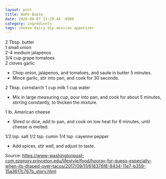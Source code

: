 ```yaml
---
layout: post
title: WaPo Queso
date: 2020-08-07 11:29:48 -0500
category: ingredients
tags: cheese dairy dip mexican appetizer
---
```

2 Tbsp. butter  
1 small onion  
2-4 medium jalapenos  
3/4 cup grape tomatoes  
2 cloves garlic  
<ul>
 	<li>Chop onion, jalapenos, and tomatoes, and saute in butter 5 minutes.</li>
 	<li>Mince garlic, stir into pan, and cook for 30 seconds.</li>
</ul>
2 Tbsp. cornstarch  
1 cup milk  
1 cup water  
<ul>
 	<li>Mix in large measuring cup, pour into pan, and cook for about 5 minutes, stirring constantly, to thicken the mixture.</li>
</ul>
1 lb. American cheese  
<ul>
 	<li>Shred or dice, add to pan, and cook on low heat for 6 minutes, until cheese is melted.</li>
</ul>
1/2 tsp. salt  
1/2 tsp. cumin  
1/4 tsp. cayenne pepper  
<ul>
 	<li>Add spices, stir well, and adjust to taste.</li>
</ul>
Source: <a href="https://www-washingtonpost-com.ezproxy.princeton.edu/lifestyle/food/hooray-for-queso-especially-when-its-draped-over-tacos/2017/09/11/618376f8-8434-11e7-b359-15a3617c767b_story.html">https://www-washingtonpost-com.ezproxy.princeton.edu/lifestyle/food/hooray-for-queso-especially-when-its-draped-over-tacos/2017/09/11/618376f8-8434-11e7-b359-15a3617c767b_story.html</a>
